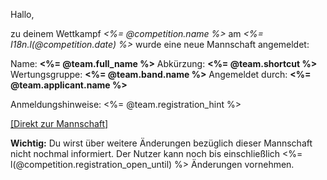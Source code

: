 Hallo,

zu deinem Wettkampf *<%= @competition.name %>* am *<%= I18n.l(@competition.date) %>* wurde eine neue Mannschaft angemeldet:

Name: **<%= @team.full_name %>**
Abkürzung: **<%= @team.shortcut %>**
Wertungsgruppe: **<%= @team.band.name %>**
Angemeldet durch: **<%= @team.applicant.name %>**

Anmeldungshinweise:
<%= @team.registration_hint %>

[[Direkt zur Mannschaft]](<%= competition_team_url(@competition.year, @competition.slug, @team.id) %>)

**Wichtig:** Du wirst über weitere Änderungen bezüglich dieser Mannschaft nicht nochmal informiert. Der Nutzer kann noch bis einschließlich <%= l(@competition.registration_open_until) %> Änderungen vornehmen.
